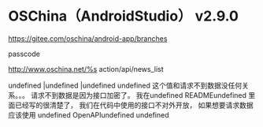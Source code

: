 # OSChina（AndroidStudio） v2.9.0
https://gitee.com/oschina/android-app/branches

passcode

http://www.oschina.net/%s
action/api/news_list

undefined |undefined |undefined undefined 
这个值和请求不到数据没任何关系。。。
请求不到数据是因为接口加密了。
我在undefined READMEundefined 里面已经写的很清楚了，
我们在代码中使用的接口不对外开放，
如果想要请求数据应该使用
undefined OpenAPIundefined undefined